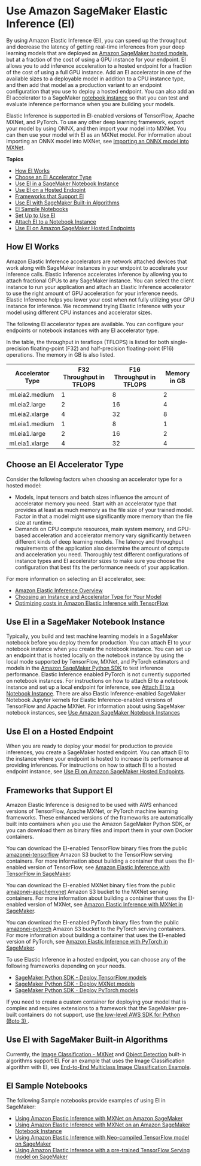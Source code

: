 # Use Amazon SageMaker Elastic Inference \(EI\)<a name="ei"></a>

By using Amazon Elastic Inference \(EI\), you can speed up the throughput and decrease the latency of getting real\-time inferences from your deep learning models that are deployed as [Amazon SageMaker hosted models](https://docs.aws.amazon.com/sagemaker/latest/dg/deploy-model.html), but at a fraction of the cost of using a GPU instance for your endpoint\. EI allows you to add inference acceleration to a hosted endpoint for a fraction of the cost of using a full GPU instance\. Add an EI accelerator in one of the available sizes to a deployable model in addition to a CPU instance type, and then add that model as a production variant to an endpoint configuration that you use to deploy a hosted endpoint\. You can also add an EI accelerator to a SageMaker [notebook instance](https://docs.aws.amazon.com/sagemaker/latest/dg/nbi.html) so that you can test and evaluate inference performance when you are building your models\. 

Elastic Inference is supported in EI\-enabled versions of TensorFlow, Apache MXNet, and PyTorch\. To use any other deep learning framework, export your model by using ONNX, and then import your model into MXNet\. You can then use your model with EI as an MXNet model\. For information about importing an ONNX model into MXNet, see [Importing an ONNX model into MXNet](https://docs.aws.amazon.com/dlami/latest/devguide/onnx.html)\.

**Topics**
+ [How EI Works](#ei-how-it-works)
+ [Choose an EI Accelerator Type](#ei-choose-type)
+ [Use EI in a SageMaker Notebook Instance](#ei-intro-notebook)
+ [Use EI on a Hosted Endpoint](#ei-intro-endpoint)
+ [Frameworks that Support EI](#ei-supported-frameworks)
+ [Use EI with SageMaker Built\-in Algorithms](#ei-built-in)
+ [EI Sample Notebooks](#ei-intro-sample-nb)
+ [Set Up to Use EI](ei-setup.md)
+ [Attach EI to a Notebook Instance](ei-notebook-instance.md)
+ [Use EI on Amazon SageMaker Hosted Endpoints](ei-endpoints.md)

## How EI Works<a name="ei-how-it-works"></a>

Amazon Elastic Inference accelerators are network attached devices that work along with SageMaker instances in your endpoint to accelerate your inference calls\. Elastic Inference accelerates inference by allowing you to attach fractional GPUs to any SageMaker instance\. You can select the client instance to run your application and attach an Elastic Inference accelerator to use the right amount of GPU acceleration for your inference needs\. Elastic Inference helps you lower your cost when not fully utilizing your GPU instance for inference\. We recommend trying Elastic Inference with your model using different CPU instances and accelerator sizes\.

The following EI accelerator types are available\. You can configure your endpoints or notebook instances with any EI accelerator type\.

In the table, the throughput in teraflops \(TFLOPS\) is listed for both single\-precision floating\-point \(F32\) and half\-precision floating\-point \(F16\) operations\. The memory in GB is also listed\.


| Accelerator Type | F32 Throughput in TFLOPS | F16 Throughput in TFLOPS | Memory in GB | 
| --- | --- | --- | --- | 
| ml\.eia2\.medium | 1 | 8 | 2 | 
| ml\.eia2\.large | 2 | 16 | 4 | 
| ml\.eia2\.xlarge | 4 | 32 | 8 | 
| ml\.eia1\.medium | 1 | 8 | 1 | 
| ml\.eia1\.large | 2 | 16 | 2 | 
| ml\.eia1\.xlarge | 4 | 32 | 4 | 

## Choose an EI Accelerator Type<a name="ei-choose-type"></a>

Consider the following factors when choosing an accelerator type for a hosted model:
+ Models, input tensors and batch sizes influence the amount of accelerator memory you need\. Start with an accelerator type that provides at least as much memory as the file size of your trained model\. Factor in that a model might use significantly more memory than the file size at runtime\.
+ Demands on CPU compute resources, main system memory, and GPU\-based acceleration and accelerator memory vary significantly between different kinds of deep learning models\. The latency and throughput requirements of the application also determine the amount of compute and acceleration you need\. Thoroughly test different configurations of instance types and EI accelerator sizes to make sure you choose the configuration that best fits the performance needs of your application\.

For more information on selecting an EI accelerator, see:
+ [Amazon Elastic Inference Overview ](https://aws.amazon.com/machine-learning/elastic-inference/)
+ [Choosing an Instance and Accelerator Type for Your Model](https://docs.aws.amazon.com/elastic-inference/latest/developerguide/before.html#getting-started-choosing)
+ [Optimizing costs in Amazon Elastic Inference with TensorFlow](https://aws.amazon.com/blogs/machine-learning/optimizing-costs-in-amazon-elastic-inference-with-amazon-tensorflow/)

## Use EI in a SageMaker Notebook Instance<a name="ei-intro-notebook"></a>

Typically, you build and test machine learning models in a SageMaker notebook before you deploy them for production\. You can attach EI to your notebook instance when you create the notebook instance\. You can set up an endpoint that is hosted locally on the notebook instance by using the local mode supported by TensorFlow, MXNet, and PyTorch estimators and models in the [Amazon SageMaker Python SDK](https://sagemaker.readthedocs.io) to test inference performance\. Elastic Inference enabled PyTorch is not currently supported on notebook instances\. For instructions on how to attach EI to a notebook instance and set up a local endpoint for inference, see [Attach EI to a Notebook Instance](ei-notebook-instance.md)\. There are also Elastic Inference\-enabled SageMaker Notebook Jupyter kernels for Elastic Inference\-enabled versions of TensorFlow and Apache MXNet\. For information about using SageMaker notebook instances, see [Use Amazon SageMaker Notebook Instances](https://docs.aws.amazon.com/sagemaker/latest/dg/nbi.html)

## Use EI on a Hosted Endpoint<a name="ei-intro-endpoint"></a>

When you are ready to deploy your model for production to provide inferences, you create a SageMaker hosted endpoint\. You can attach EI to the instance where your endpoint is hosted to increase its performance at providing inferences\. For instructions on how to attach EI to a hosted endpoint instance, see [Use EI on Amazon SageMaker Hosted Endpoints](ei-endpoints.md)\.

## Frameworks that Support EI<a name="ei-supported-frameworks"></a>

Amazon Elastic Inference is designed to be used with AWS enhanced versions of TensorFlow, Apache MXNet, or PyTorch machine learning frameworks\. These enhanced versions of the frameworks are automatically built into containers when you use the Amazon SageMaker Python SDK, or you can download them as binary files and import them in your own Docker containers\. 

You can download the EI\-enabled TensorFlow binary files from the public [amazonei\-tensorflow](https://console.aws.amazon.com/s3/buckets/amazonei-tensorflow) Amazon S3 bucket to the TensorFlow serving containers\. For more information about building a container that uses the EI\-enabled version of TensorFlow, see [ Amazon Elastic Inference with TensorFlow in SageMaker](https://github.com/aws/sagemaker-tensorflow-serving-container#sagemaker-tensorflow-serving-container)\.

You can download the EI\-enabled MXNet binary files from the public [amazonei\-apachemxnet](https://console.aws.amazon.com/s3/buckets/amazonei-apachemxnet) Amazon S3 bucket to the MXNet serving containers\. For more information about building a container that uses the EI\-enabled version of MXNet, see [ Amazon Elastic Inference with MXNet in SageMaker](https://github.com/aws/sagemaker-mxnet-serving-container#amazon-elastic-inference-with-mxnet-in-sagemaker)\.

You can download the EI\-enabled PyTorch binary files from the public [amazonei\-pytorch](https://console.aws.amazon.com/s3/buckets/amazonei-pytorch) Amazon S3 bucket to the PyTorch serving containers\. For more information about building a container that uses the EI\-enabled version of PyTorch, see [ Amazon Elastic Inference with PyTorch in SageMaker](https://github.com/aws/sagemaker-pytorch-serving-container/#amazon-elastic-inference-with-pytorch-in-sagemaker)\.

To use Elastic Inference in a hosted endpoint, you can choose any of the following frameworks depending on your needs\.
+ [ SageMaker Python SDK \- Deploy TensorFlow models ](https://sagemaker.readthedocs.io/en/stable/frameworks/tensorflow/using_tf.html#deploy-tensorflow-serving-models)
+ [ SageMaker Python SDK \- Deploy MXNet models ](https://sagemaker.readthedocs.io/en/stable/frameworks/mxnet/using_mxnet.html#deploy-mxnet-models)
+ [ SageMaker Python SDK \- Deploy PyTorch models ](https://sagemaker.readthedocs.io/en/stable/frameworks/pytorch/using_pytorch.html#deploy-pytorch-models)

If you need to create a custom container for deploying your model that is complex and requires extensions to a framework that the SageMaker pre\-built containers do not support, use [ the low\-level AWS SDK for Python \(Boto 3\) ](https://boto3.amazonaws.com/v1/documentation/api/latest/guide/ec2-example-managing-instances.html)\.

## Use EI with SageMaker Built\-in Algorithms<a name="ei-built-in"></a>

Currently, the [Image Classification \- MXNet](image-classification.md) and [Object Detection](object-detection.md) built\-in algorithms support EI\. For an example that uses the Image Classification algorithm with EI, see [End\-to\-End Multiclass Image Classification Example](https://sagemaker-examples.readthedocs.io/en/latest/introduction_to_amazon_algorithms/imageclassification_caltech/Image-classification-fulltraining.html)\.

## EI Sample Notebooks<a name="ei-intro-sample-nb"></a>

The following Sample notebooks provide examples of using EI in SageMaker:
+ [Using Amazon Elastic Inference with MXNet on Amazon SageMaker ](https://sagemaker-examples.readthedocs.io/en/latest/sagemaker-python-sdk/mxnet_mnist/mxnet_mnist_elastic_inference.html)
+ [Using Amazon Elastic Inference with MXNet on an Amazon SageMaker Notebook Instance ](https://sagemaker-examples.readthedocs.io/en/latest/sagemaker-python-sdk/mxnet_mnist/mxnet_mnist_elastic_inference_local.html) 
+ [Using Amazon Elastic Inference with Neo\-compiled TensorFlow model on SageMaker](https://sagemaker-examples.readthedocs.io/en/latest/sagemaker-python-sdk/tensorflow_serving_using_elastic_inference_with_your_own_model/tensorflow_neo_compiled_model_elastic_inference.html)
+ [Using Amazon Elastic Inference with a pre\-trained TensorFlow Serving model on SageMaker](https://sagemaker-examples.readthedocs.io/en/latest/sagemaker-python-sdk/tensorflow_serving_using_elastic_inference_with_your_own_model/tensorflow_serving_pretrained_model_elastic_inference.html)